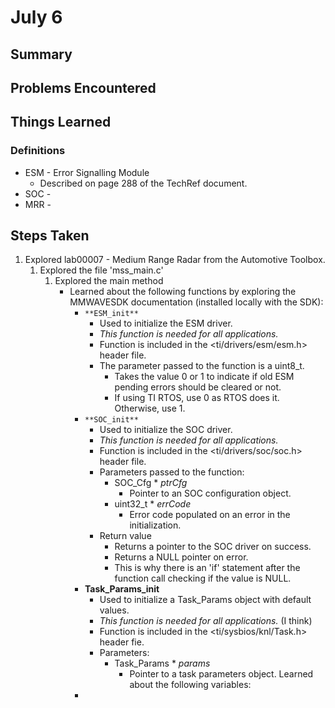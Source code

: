 # July 6
## Summary


## Problems Encountered


## Things Learned
### Definitions
* ESM - Error Signalling Module
	* Described on page 288 of the TechRef document.
* SOC - 
* MRR - 

## Steps Taken
1. Explored lab00007 - Medium Range Radar from the Automotive Toolbox.
	1. Explored the file 'mss_main.c'
		1. Explored the main method
			* Learned about the following functions by exploring the MMWAVESDK documentation (installed locally with the SDK):
				* `**ESM_init**`
					* Used to initialize the ESM driver.
					* *This function is needed for all applications.*
					* Function is included in the <ti/drivers/esm/esm.h> header file.
					* The parameter passed to the function is a uint8_t.
						* Takes the value 0 or 1 to indicate if old ESM pending errors should be cleared or not.
						* If using TI RTOS, use 0 as RTOS does it. Otherwise, use 1.
				* `**SOC_init**`
					* Used to initialize the SOC driver.
					* *This function is needed for all applications.*
					* Function is included in the <ti/drivers/soc/soc.h> header file.
					* Parameters passed to the function:
						* SOC_Cfg \* *ptrCfg*
							* Pointer to an SOC configuration object.
						* uint32_t \* *errCode*
							* Error code populated on an error in the initialization.
					* Return value
						* Returns a pointer to the SOC driver on success.
						* Returns a NULL pointer on error.
						* This is why there is an 'if' statement after the function call checking if the value is NULL.
				* **Task_Params_init**
					* Used to initialize a Task_Params object with default values.
					* *This function is needed for all applications.* (I think)
					* Function is included in the <ti/sysbios/knl/Task.h> header fie.
					* Parameters:
						* Task_Params \* *params*
							* Pointer to a task parameters object.
			Learned about the following variables:
				* 